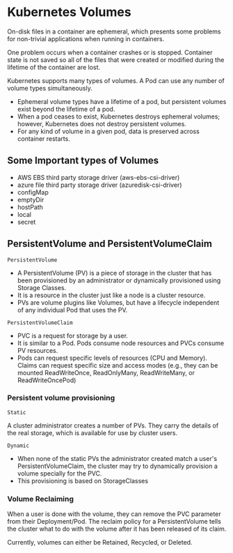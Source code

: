 # Kubernetes Volumes

On-disk files in a container are ephemeral, which presents some problems for non-trivial applications when running in containers. 

One problem occurs when a container crashes or is stopped. Container state is not saved so all of the files that were created or modified during the lifetime of the container are lost. 

Kubernetes supports many types of volumes. A Pod can use any number of volume types simultaneously.

- Ephemeral volume types have a lifetime of a pod, but persistent volumes exist beyond the lifetime of a pod. 
- When a pod ceases to exist, Kubernetes destroys ephemeral volumes; however, Kubernetes does not destroy persistent volumes. 
- For any kind of volume in a given pod, data is preserved across container restarts.


## Some Important types of Volumes

- AWS EBS third party storage driver (aws-ebs-csi-driver)
- azure file third party storage driver (azuredisk-csi-driver)
- configMap
- emptyDir
- hostPath
- local
- secret


## PersistentVolume and PersistentVolumeClaim

`PersistentVolume`

- A PersistentVolume (PV) is a piece of storage in the cluster that has been provisioned by an administrator or dynamically provisioned using Storage Classes. 
- It is a resource in the cluster just like a node is a cluster resource. 
- PVs are volume plugins like Volumes, but have a lifecycle independent of any individual Pod that uses the PV.

`PersistentVolumeClaim`

- PVC is a request for storage by a user. 
- It is similar to a Pod. Pods consume node resources and PVCs consume PV resources. 
- Pods can request specific levels of resources (CPU and Memory). Claims can request specific size and access modes (e.g., they can be mounted ReadWriteOnce, ReadOnlyMany, ReadWriteMany, or ReadWriteOncePod)

### Persistent volume provisioning

`Static`

A cluster administrator creates a number of PVs. They carry the details of the real storage, which is available for use by cluster users.

`Dynamic`

- When none of the static PVs the administrator created match a user's PersistentVolumeClaim, the cluster may try to dynamically provision a volume specially for the PVC. 
- This provisioning is based on StorageClasses

### Volume Reclaiming

When a user is done with the volume, they can remove the PVC parameter from their Deployment/Pod. The reclaim policy for a PersistentVolume tells the cluster what to do with the volume after it has been released of its claim.

Currently, volumes can either be Retained, Recycled, or Deleted.

